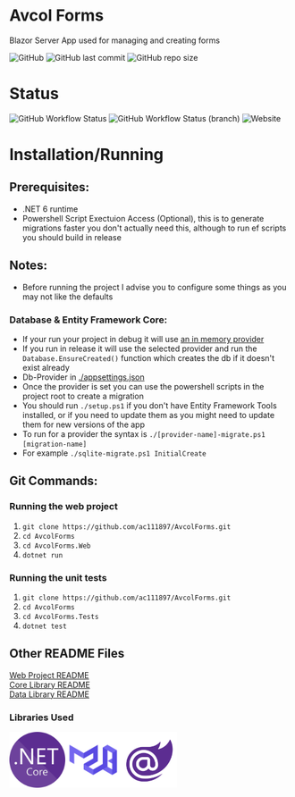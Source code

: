 # Avcol Forms
Blazor Server App used for managing and creating forms

![GitHub](https://img.shields.io/github/license/ac111897/AvcolForms)
![GitHub last commit](https://img.shields.io/github/last-commit/ac111897/AvcolForms)
![GitHub repo size](https://img.shields.io/github/repo-size/ac111897/AvcolForms)

# Status
![GitHub Workflow Status](https://img.shields.io/github/workflow/status/ac111897/AvcolForms/.NET)
![GitHub Workflow Status (branch)](https://img.shields.io/github/workflow/status/ac111897/AvcolForms/.NET/development?label=dev-build)
![Website](https://img.shields.io/website?down_color=red&label=website-docs&up_message=online%21&url=https%3A%2F%2Facvolforms-docs.ac111897.repl.co)

# Installation/Running
## Prerequisites:
- .NET 6 runtime
- Powershell Script Exectuion Access (Optional), this is to generate migrations faster you don't actually need this, although to run ef scripts you should build in release

## Notes:
- Before running the project I advise you to configure some things as you may not like the defaults
### Database & Entity Framework Core:
- If your run your project in debug it will use [an in memory provider](https://www.nuget.org/packages/Microsoft.EntityFrameworkCore.InMemory)
- If you run in release it will use the selected provider and run the `Database.EnsureCreated()` function which creates the db if it doesn't exist already
- Db-Provider in [./appsettings.json](https://github.com/ac111897/AvcolForms/master/AvcolForms.Web/appsettings.json)
- Once the provider is set you can use the powershell scripts in the project root to create a migration
- You should run `./setup.ps1` if you don't have Entity Framework Tools installed, or if you need to update them as you might need to update them for new versions of the app
- To run for a provider the syntax is `./[provider-name]-migrate.ps1 [migration-name]`
- For example `./sqlite-migrate.ps1 InitialCreate`


## Git Commands:
### Running the web project
1. ```git clone https://github.com/ac111897/AvcolForms.git```
2. ```cd AvcolForms```
3. ```cd AvcolForms.Web```
4. ```dotnet run```
### Running the unit tests
1. ```git clone https://github.com/ac111897/AvcolForms.git```
2. ```cd AvcolForms```
3. ```cd AvcolForms.Tests```
4. ```dotnet test```

## Other README Files
[Web Project README](https://github.com/ac111897/AvcolForms/tree/master/AvcolForms.Web/README.MD)</br>
[Core Library README](https://github.com/ac111897/AvcolForms/tree/master/AvcolForms.Core/README.MD)</br>
[Data Library README](https://github.com/ac111897/AvcolForms/tree/master/AvcolForms.Core.Data/README.MD)</br>

### Libraries Used
<img src="./resources/dotnet-logo.png" width="100" height="100" alt="dotnet" width="18%"><img 
                                                                                              src="./resources/mudblazor-logo.png" width="100" height="100" alt="MudBlazor" width="18%"><img 
                                                                                                    src="./resources/blazor-logo.png" width="100" height="100" alt="Blazor" width="18%">
